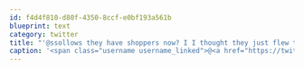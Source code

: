 ```yaml
---
id: f4d4f810-d80f-4350-8ccf-e0bf193a561b
blueprint: text
category: twitter
title: "'@ssollows they have shoppers now? I I thought they just flew trains"
caption: '<span class="username username_linked">@<a href="https://twitter.com/ssollows" title="Scott Sollows">ssollows</a></span> they have shoppers now? I I thought they just flew trains'
---
```

